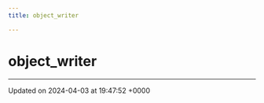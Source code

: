 ```yaml
---
title: object_writer

---
```


# object_writer





-------------------------------

Updated on 2024-04-03 at 19:47:52 +0000